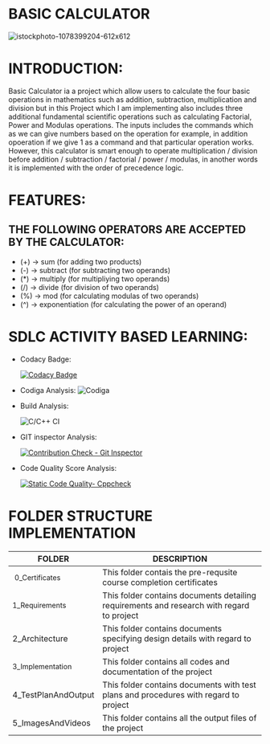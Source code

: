 # BASIC CALCULATOR 
![istockphoto-1078399204-612x612](https://user-images.githubusercontent.com/101571637/161103558-4c4f3f88-f2c9-4d62-8716-fa8752c08b8c.jpg)



<h1>INTRODUCTION:</h1>

Basic Calculator ia a project which allow users to calculate the four basic operations in mathematics such as addition, subtraction, multiplication and division but in this Project which I am implementing also includes three additional fundamental scientific operations such as calculating Factorial, Power and Modulas operations.
The inputs includes the commands which as we can give numbers based on the operation for example, in  addition opoeration if we give 1 as a command and that particular operation works. However, this calculator is smart enough to operate multiplication / division before addition / subtraction / factorial / power / modulas, in another words it is implemented with the order of precedence logic.



<h1>FEATURES:</h1>

<h2>THE FOLLOWING OPERATORS ARE ACCEPTED BY THE CALCULATOR:</h2>

* (+) -> sum (for adding two products)
* (-) -> subtract (for subtracting two operands)
* (*) -> multiply (for multipliying two operands)
* (/) -> divide (for division of two operands)
* (%) -> mod (for calculating modulas of two operands)
* (^) -> exponentiation (for calculating the power of an operand)


<h1>SDLC ACTIVITY BASED LEARNING:</h1>

* Codacy Badge: 

     [![Codacy Badge](https://app.codacy.com/project/badge/Grade/b1d5d9460312499ab6ae9e2daa4a00ab)](https://www.codacy.com/gh/Balajiramesh09/M1_March_2022/dashboard?utm_source=github.com&amp;utm_medium=referral&amp;utm_content=Balajiramesh09/M1_March_2022&amp;utm_campaign=Badge_Grade)

* Codiga Analysis: 
          ![Codiga](https://user-images.githubusercontent.com/101571637/161102877-9ff9c3a7-d7d4-4eb3-9f8a-5ad241495306.png)
          
         
* Build Analysis: 

    ![C/C++ CI](https://github.com/Balajiramesh09/M1_March_2022/actions/workflows/c-cpp.yml/badge.svg) 
    
    
* GIT inspector Analysis:

  [![Contribution Check - Git Inspector](https://github.com/Balajiramesh09/M1_March_2022/actions/workflows/codeinspector.yml/badge.svg)](https://github.com/Balajiramesh09/M1_March_2022/actions/workflows/codeinspector.yml)    



* Code Quality Score Analysis:

     [![Static Code Quality- Cppcheck](https://github.com/Balajiramesh09/M1_March_2022/actions/workflows/cpp.yml/badge.svg)](https://github.com/Balajiramesh09/M1_March_2022/actions/workflows/cpp.yml)



<h1> FOLDER STRUCTURE IMPLEMENTATION</h1>


<!DOCTYPE html>
<html>
<head>

</head>
<body>
	<table>
		<thead>
			<tr>
				<th>FOLDER</th>
				<th>DESCRIPTION</th>
			</tr>
		</thead>
		<tbody>
			<tr>
				<td>&nbsp;<span style="font-size: 14px;">0_Certificates</span></td>
				<td>This folder contais the pre-requsite course completion certificates&nbsp;</td>
			</tr>
			<tr>
				<td><span style="font-size: 14px;">1_Requirements</span></td>
				<td>This folder contains documents detailing requirements and research with regard to project&nbsp;<br></td>
			</tr>
			<tr>
				<td>2_Architecture</td>
				<td>This folder contains documents specifying design details with regard to project&nbsp;<br></td>
			</tr>
			<tr>
				<td><span style="font-size: 14px;">3_Implementation</span></td>
				<td>This folder contains all codes and documentation of the project&nbsp;<br></td>
			</tr>
			<tr>
				<td>4_TestPlanAndOutput</td>
				<td>This folder contains documents with test plans and procedures with regard to project<br></td>
			</tr>
			<tr>
				<td>5_ImagesAndVideos</td>
				<td>This folder contains all the output files of the project&nbsp;</td>
			</tr>
		</tbody>
	</table>
</body>
</html>







